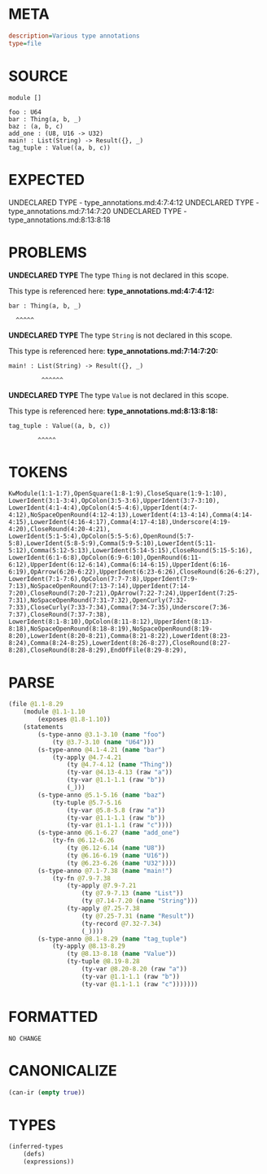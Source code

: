 # META
~~~ini
description=Various type annotations
type=file
~~~
# SOURCE
~~~roc
module []

foo : U64
bar : Thing(a, b, _)
baz : (a, b, c)
add_one : (U8, U16 -> U32)
main! : List(String) -> Result({}, _)
tag_tuple : Value((a, b, c))
~~~
# EXPECTED
UNDECLARED TYPE - type_annotations.md:4:7:4:12
UNDECLARED TYPE - type_annotations.md:7:14:7:20
UNDECLARED TYPE - type_annotations.md:8:13:8:18
# PROBLEMS
**UNDECLARED TYPE**
The type ``Thing`` is not declared in this scope.

This type is referenced here:
**type_annotations.md:4:7:4:12:**
```roc
bar : Thing(a, b, _)
```
      ^^^^^


**UNDECLARED TYPE**
The type ``String`` is not declared in this scope.

This type is referenced here:
**type_annotations.md:7:14:7:20:**
```roc
main! : List(String) -> Result({}, _)
```
             ^^^^^^


**UNDECLARED TYPE**
The type ``Value`` is not declared in this scope.

This type is referenced here:
**type_annotations.md:8:13:8:18:**
```roc
tag_tuple : Value((a, b, c))
```
            ^^^^^


# TOKENS
~~~zig
KwModule(1:1-1:7),OpenSquare(1:8-1:9),CloseSquare(1:9-1:10),
LowerIdent(3:1-3:4),OpColon(3:5-3:6),UpperIdent(3:7-3:10),
LowerIdent(4:1-4:4),OpColon(4:5-4:6),UpperIdent(4:7-4:12),NoSpaceOpenRound(4:12-4:13),LowerIdent(4:13-4:14),Comma(4:14-4:15),LowerIdent(4:16-4:17),Comma(4:17-4:18),Underscore(4:19-4:20),CloseRound(4:20-4:21),
LowerIdent(5:1-5:4),OpColon(5:5-5:6),OpenRound(5:7-5:8),LowerIdent(5:8-5:9),Comma(5:9-5:10),LowerIdent(5:11-5:12),Comma(5:12-5:13),LowerIdent(5:14-5:15),CloseRound(5:15-5:16),
LowerIdent(6:1-6:8),OpColon(6:9-6:10),OpenRound(6:11-6:12),UpperIdent(6:12-6:14),Comma(6:14-6:15),UpperIdent(6:16-6:19),OpArrow(6:20-6:22),UpperIdent(6:23-6:26),CloseRound(6:26-6:27),
LowerIdent(7:1-7:6),OpColon(7:7-7:8),UpperIdent(7:9-7:13),NoSpaceOpenRound(7:13-7:14),UpperIdent(7:14-7:20),CloseRound(7:20-7:21),OpArrow(7:22-7:24),UpperIdent(7:25-7:31),NoSpaceOpenRound(7:31-7:32),OpenCurly(7:32-7:33),CloseCurly(7:33-7:34),Comma(7:34-7:35),Underscore(7:36-7:37),CloseRound(7:37-7:38),
LowerIdent(8:1-8:10),OpColon(8:11-8:12),UpperIdent(8:13-8:18),NoSpaceOpenRound(8:18-8:19),NoSpaceOpenRound(8:19-8:20),LowerIdent(8:20-8:21),Comma(8:21-8:22),LowerIdent(8:23-8:24),Comma(8:24-8:25),LowerIdent(8:26-8:27),CloseRound(8:27-8:28),CloseRound(8:28-8:29),EndOfFile(8:29-8:29),
~~~
# PARSE
~~~clojure
(file @1.1-8.29
	(module @1.1-1.10
		(exposes @1.8-1.10))
	(statements
		(s-type-anno @3.1-3.10 (name "foo")
			(ty @3.7-3.10 (name "U64")))
		(s-type-anno @4.1-4.21 (name "bar")
			(ty-apply @4.7-4.21
				(ty @4.7-4.12 (name "Thing"))
				(ty-var @4.13-4.13 (raw "a"))
				(ty-var @1.1-1.1 (raw "b"))
				(_)))
		(s-type-anno @5.1-5.16 (name "baz")
			(ty-tuple @5.7-5.16
				(ty-var @5.8-5.8 (raw "a"))
				(ty-var @1.1-1.1 (raw "b"))
				(ty-var @1.1-1.1 (raw "c"))))
		(s-type-anno @6.1-6.27 (name "add_one")
			(ty-fn @6.12-6.26
				(ty @6.12-6.14 (name "U8"))
				(ty @6.16-6.19 (name "U16"))
				(ty @6.23-6.26 (name "U32"))))
		(s-type-anno @7.1-7.38 (name "main!")
			(ty-fn @7.9-7.38
				(ty-apply @7.9-7.21
					(ty @7.9-7.13 (name "List"))
					(ty @7.14-7.20 (name "String")))
				(ty-apply @7.25-7.38
					(ty @7.25-7.31 (name "Result"))
					(ty-record @7.32-7.34)
					(_))))
		(s-type-anno @8.1-8.29 (name "tag_tuple")
			(ty-apply @8.13-8.29
				(ty @8.13-8.18 (name "Value"))
				(ty-tuple @8.19-8.28
					(ty-var @8.20-8.20 (raw "a"))
					(ty-var @1.1-1.1 (raw "b"))
					(ty-var @1.1-1.1 (raw "c")))))))
~~~
# FORMATTED
~~~roc
NO CHANGE
~~~
# CANONICALIZE
~~~clojure
(can-ir (empty true))
~~~
# TYPES
~~~clojure
(inferred-types
	(defs)
	(expressions))
~~~
